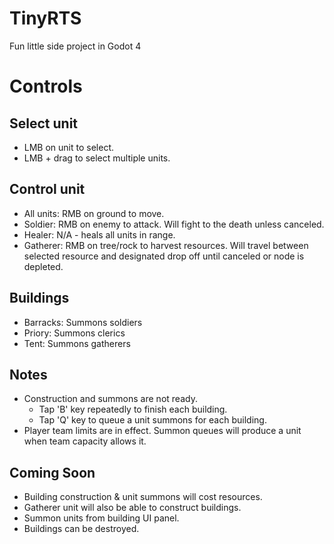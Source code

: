 # TinyRTS
Fun little side project in Godot 4

# Controls
## Select unit
- LMB on unit to select.
- LMB + drag to select multiple units.

## Control unit
- All units: RMB on ground to move.
- Soldier: RMB on enemy to attack. Will fight to the death unless canceled.
- Healer: N/A - heals all units in range.
- Gatherer: RMB on tree/rock to harvest resources. Will travel between selected resource and designated drop off until canceled or node is depleted.

## Buildings
- Barracks: Summons soldiers
- Priory: Summons clerics
- Tent: Summons gatherers

## Notes
- Construction and summons are not ready. 
	- Tap 'B' key repeatedly to finish each building.
	- Tap 'Q' key to queue a unit summons for each building.
- Player team limits are in effect. Summon queues will produce a unit when team capacity allows it.

## Coming Soon
- Building construction & unit summons will cost resources.
- Gatherer unit will also be able to construct buildings.
- Summon units from building UI panel.
- Buildings can be destroyed.
